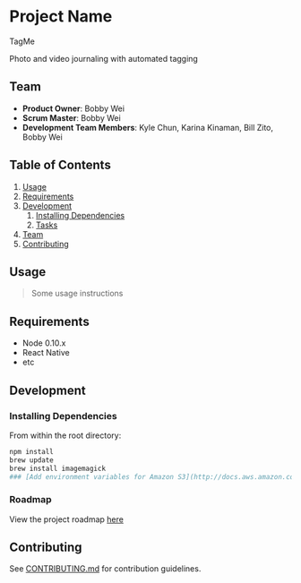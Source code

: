 # Project Name
TagMe

Photo and video journaling with automated tagging

## Team

  - __Product Owner__: Bobby Wei
  - __Scrum Master__: Bobby Wei
  - __Development Team Members__: Kyle Chun, Karina Kinaman, Bill Zito, Bobby Wei

## Table of Contents

1. [Usage](#Usage)
1. [Requirements](#requirements)
1. [Development](#development)
    1. [Installing Dependencies](#installing-dependencies)
    1. [Tasks](#tasks)
1. [Team](#team)
1. [Contributing](#contributing)

## Usage

> Some usage instructions

## Requirements

- Node 0.10.x
- React Native
- etc

## Development

### Installing Dependencies

From within the root directory:

```sh
npm install
brew update
brew install imagemagick
### [Add environment variables for Amazon S3](http://docs.aws.amazon.com/cli/latest/userguide/cli-chap-getting-started.html#cli-environment)
```

### Roadmap

View the project roadmap [here](https://github.com/hr-memories/greenfield/issues)


## Contributing

See [CONTRIBUTING.md](CONTRIBUTING.md) for contribution guidelines.
